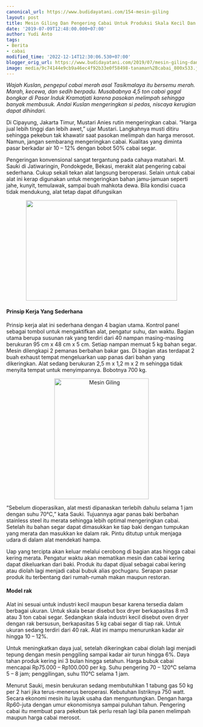 ```yaml
---
canonical_url: https://www.budidayatani.com/154-mesin-giling
layout: post
title: Mesin Giling Dan Pengering Cabai Untuk Produksi Skala Kecil Dan Menengah
date: '2019-07-09T12:48:00.000+07:00'
author: Yudi Anto
tags:
- Berita
- cabai
modified_time: '2022-12-14T12:30:06.530+07:00'
blogger_orig_url: https://www.budidayatani.com/2019/07/mesin-giling-dan-pengering-cabai-untuk.html
image: media/9c74144e9cb9a46ec4f92b33e0f58498-tanaman%2Bcabai_800x533.jpg
---
```

<p><i>Wajah Kuslan, pengepul cabai merah asal Tasikmalaya itu bersemu merah. Marah, kecewa, dan sedih berpadu. Musababnya 4,5 ton cabai gagal bongkar di Pasar Induk Kramatjati karena pasokan melimpah sehingga banyak membusuk. Andai Kuslan mengeringkan si pedas, niscaya kerugian dapat dihindari.</i></p><p>Di Cipayung, Jakarta Timur, Mustari Anies rutin mengeringkan cabai. “Harga jual lebih tinggi dan lebih awet,” ujar Mustari. Langkahnya musti ditiru sehingga pekebun tak khawatir saat pasokan melimpah dan harga merosot. Namun, jangan sembarang mengeringkan cabai. Kualitas yang diminta pasar berkadar air 10 &#8211; 12% dengan bobot 50% cabai segar.</p><p>Pengeringan konvensional sangat tergantung pada cahaya matahari. M. Sauki di Jatiwaringin, Pondokgede, Bekasi, merakit alat pengering cabai sederhana. Cukup sekali tekan alat langsung beroperasi. Selain untuk cabai alat ini kerap digunakan untuk mengeringkan bahan jamu-jamuan seperti jahe, kunyit, temulawak, sampai buah mahkota dewa. Bila kondisi cuaca tidak mendukung, alat tetap dapat difungsikan</p><div style="clear: both; text-align: center;"><a style="margin-left: 1em; margin-right: 1em;" href="https://i0.wp.com/1.bp.blogspot.com/-9GhXI_1jWHY/XSQeHcAhu3I/AAAAAAAAC08/Gveaptpz8t4DlM5X4RjakupWJh6qNp4ZACLcBGAs/s1600/tanaman%2Bcabai_800x533.jpg?ssl=1"><img loading="lazy" src="https://i0.wp.com/1.bp.blogspot.com/-9GhXI_1jWHY/XSQeHcAhu3I/AAAAAAAAC08/Gveaptpz8t4DlM5X4RjakupWJh6qNp4ZACLcBGAs/s400/tanaman%2Bcabai_800x533.jpg?resize=400%2C266&amp;ssl=1" width="400" height="266" border="0" data-original-height="533" data-original-width="800" data-recalc-dims="1" /></a></div><h4>Prinsip Kerja Yang Sederhana</h4><p>Prinsip kerja alat ini sederhana dengan 4 bagian utama. Kontrol panel sebagai tombol untuk mengaktifkan alat, pengatur suhu, dan waktu. Bagian utama berupa susunan rak yang terdiri dari 40 nampan masing-masing berukuran 95 cm x 48 cm x 5 cm. Setiap nampan memuat 5 kg bahan segar. Mesin dilengkapi 2 pemanas berbahan bakar gas. Di bagian atas terdapat 2 buah exhaust tempat mengeluarkan uap panas dari bahan yang dikeringkan. Alat sedang berukuran 2,5 m x 1,2 m x 2 m sehingga tidak menyita tempat untuk menyimpannya. Bobotnya 700 kg.</p><div style="clear: both; text-align: center;"><a style="margin-left: 1em; margin-right: 1em;" href="https://i0.wp.com/1.bp.blogspot.com/-_Isjs33pZzU/XSQf2WeCYlI/AAAAAAAAC1I/bT1DO2BPns0liyD3FDI_ZIrw9KfwCFKwwCLcBGAs/s1600/tanaman%2Bcabai_470x600.jpg?ssl=1"><img loading="lazy" title="Mesin Giling" src="https://i1.wp.com/1.bp.blogspot.com/-_Isjs33pZzU/XSQf2WeCYlI/AAAAAAAAC1I/bT1DO2BPns0liyD3FDI_ZIrw9KfwCFKwwCLcBGAs/s320/tanaman%2Bcabai_470x600.jpg?resize=250%2C320&amp;ssl=1" alt="Mesin Giling" width="250" height="320" border="0" data-original-height="600" data-original-width="470" data-recalc-dims="1" /></a></div><p>“Sebelum dioperasikan, alat mesti dipanaskan terlebih dahulu selama 1 jam dengan suhu 70°C,” kata Sauki. Tujuannya agar panas baki berbahan stainless steel itu merata sehingga lebih optimal mengeringkan cabai. Setelah itu bahan segar dapat dimasukkan ke tiap baki dengan tumpukan yang merata dan masukkan ke dalam rak. Pintu ditutup untuk menjaga udara di dalam alat mendekati hampa.</p><p>Uap yang tercipta akan keluar melalui cerobong di bagian atas hingga cabai kering merata. Pengatur waktu akan mematikan mesin dan cabai kering dapat dikeluarkan dari baki. Produk itu dapat dijual sebagai cabai kering atau diolah lagi menjadi cabai bubuk alias gochugaru. Serapan pasar produk itu terbentang dari rumah-rumah makan maupun restoran.</p><h4>Model rak</h4><p>Alat ini sesuai untuk industri kecil maupun besar karena tersedia dalam berbagai ukuran. Untuk skala besar disebut box dryer berkapasitas 8 m3 atau 3 ton cabai segar. Sedangkan skala industri kecil disebut oven dryer dengan rak bersusun, berkapasitas 5 kg cabai segar di tiap rak. Untuk ukuran sedang terdiri dari 40 rak. Alat ini mampu menurunkan kadar air hingga 10 &#8211; 12%.</p><p>Untuk meningkatkan daya jual, setelah dikeringkan cabai diolah lagi menjadi tepung dengan mesin penggiling sampai kadar air turun hingga 6%. Daya tahan produk kering ini 3 bulan hingga setahun. Harga bubuk cabai mencapai Rp75.000 &#8211; Rp100.000 per kg. Suhu pengering 70 &#8211; 120°C selama 5 &#8211; 8 jam; penggilingan, suhu 110°C selama 1 jam.</p><p>Menurut Sauki, mesin berukuran sedang membutuhkan 1 tabung gas 50 kg per 2 hari jika terus-menerus beroperasi. Kebutuhan listriknya 750 watt. Secara ekonomi mesin itu layak usaha dan menguntungkan. Dengan harga Rp60-juta dengan umur ekonomisnya sampai puluhan tahun. Pengering cabai itu membuat para pekebun tak perlu resah lagi bila panen melimpah maupun harga cabai merosot.</p>